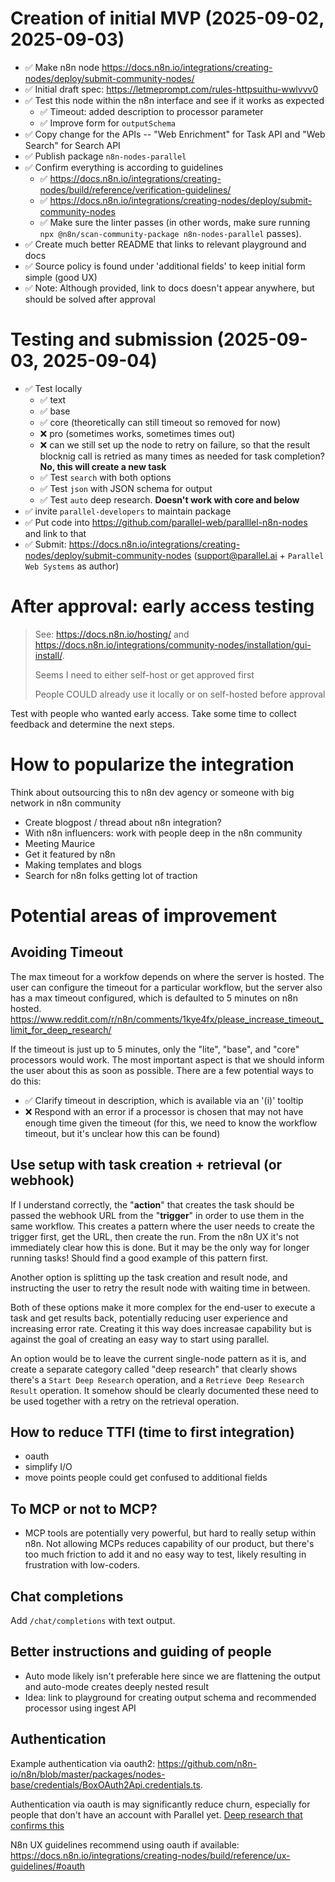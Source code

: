 # Creation of initial MVP (2025-09-02, 2025-09-03)

- ✅ Make n8n node https://docs.n8n.io/integrations/creating-nodes/deploy/submit-community-nodes/
- ✅ Initial draft spec: https://letmeprompt.com/rules-httpsuithu-wwlvvv0
- ✅ Test this node within the n8n interface and see if it works as expected
  - ✅ Timeout: added description to processor parameter
  - ✅ Improve form for `outputSchema`
- ✅ Copy change for the APIs -- "Web Enrichment" for Task API and "Web Search" for Search API
- ✅ Publish package `n8n-nodes-parallel`
- ✅ Confirm everything is according to guidelines
  - ✅ https://docs.n8n.io/integrations/creating-nodes/build/reference/verification-guidelines/
  - ✅ https://docs.n8n.io/integrations/creating-nodes/deploy/submit-community-nodes
  - ✅ Make sure the linter passes (in other words, make sure running `npx @n8n/scan-community-package n8n-nodes-parallel` passes).
- ✅ Create much better README that links to relevant playground and docs
- ✅ Source policy is found under 'additional fields' to keep initial form simple (good UX)
- ✅ Note: Although provided, link to docs doesn't appear anywhere, but should be solved after approval

# Testing and submission (2025-09-03, 2025-09-04)

- ✅ Test locally
  - ✅ text
  - ✅ base
  - ✅ core (theoretically can still timeout so removed for now)
  - ❌ pro (sometimes works, sometimes times out)
  - ❌ can we still set up the node to retry on failure, so that the result blocknig call is retried as many times as needed for task completion? **No, this will create a new task**
  - ✅ Test `search` with both options
  - ✅ Test `json` with JSON schema for output
  - ✅ Test `auto` deep research. **Doesn't work with core and below**
- ✅ invite `parallel-developers` to maintain package
- ✅ Put code into https://github.com/parallel-web/paralllel-n8n-nodes and link to that
- ✅ Submit: https://docs.n8n.io/integrations/creating-nodes/deploy/submit-community-nodes (support@parallel.ai + `Parallel Web Systems` as author)

# After approval: early access testing

> See: https://docs.n8n.io/hosting/ and https://docs.n8n.io/integrations/community-nodes/installation/gui-install/.
>
> Seems I need to either self-host or get approved first
>
> People COULD already use it locally or on self-hosted before approval

Test with people who wanted early access. Take some time to collect feedback and determine the next steps.

# How to popularize the integration

Think about outsourcing this to n8n dev agency or someone with big network in n8n community

- Create blogpost / thread about n8n integration?
- With n8n influencers: work with people deep in the n8n community
- Meeting Maurice
- Get it featured by n8n
- Making templates and blogs
- Search for n8n folks getting lot of traction

# Potential areas of improvement

## Avoiding Timeout

The max timeout for a workfow depends on where the server is hosted. The user can configure the timeout for a particular workflow, but the server also has a max timeout configured, which is defaulted to 5 minutes on n8n hosted. https://www.reddit.com/r/n8n/comments/1kye4fx/please_increase_timeout_limit_for_deep_research/

If the timeout is just up to 5 minutes, only the "lite", "base", and "core" processors would work. The most important aspect is that we should inform the user about this as soon as possible. There are a few potential ways to do this:

- ✅ Clarify timeout in description, which is available via an '(i)' tooltip
- ❌ Respond with an error if a processor is chosen that may not have enough time given the timeout (for this, we need to know the workflow timeout, but it's unclear how this can be found)

## Use setup with task creation + retrieval (or webhook)

If I understand correctly, the "**action**" that creates the task should be passed the webhook URL from the "**trigger**" in order to use them in the same workflow. This creates a pattern where the user needs to create the trigger first, get the URL, then create the run. From the n8n UX it's not immediately clear how this is done. But it may be the only way for longer running tasks! Should find a good example of this pattern first.

Another option is splitting up the task creation and result node, and instructing the user to retry the result node with waiting time in between.

Both of these options make it more complex for the end-user to execute a task and get results back, potentially reducing user experience and increasing error rate. Creating it this way does increasae capability but is against the goal of creating an easy way to start using parallel.

An option would be to leave the current single-node pattern as it is, and create a separate category called "deep research" that clearly shows there's a `Start Deep Research` operation, and a `Retrieve Deep Research Result` operation. It somehow should be clearly documented these need to be used together with a retry on the retrieval operation.

## How to reduce TTFI (time to first integration)

- oauth
- simplify I/O
- move points people could get confused to additional fields

## To MCP or not to MCP?

- MCP tools are potentially very powerful, but hard to really setup within n8n. Not allowing MCPs reduces capability of our product, but there's too much friction to add it and no easy way to test, likely resulting in frustration with low-coders.

## Chat completions

Add `/chat/completions` with text output.

## Better instructions and guiding of people

- Auto mode likely isn't preferable here since we are flattening the output and auto-mode creates deeply nested result
- Idea: link to playground for creating output schema and recommended processor using ingest API

## Authentication

Example authentication via oauth2: https://github.com/n8n-io/n8n/blob/master/packages/nodes-base/credentials/BoxOAuth2Api.credentials.ts.

Authentication via oauth is may significantly reduce churn, especially for people that don't have an account with Parallel yet. [Deep research that confirms this](https://claude.ai/public/artifacts/52c28da0-85b2-4fc8-9ca9-712cf949cbbb)

N8n UX guidelines recommend using oauth if available: https://docs.n8n.io/integrations/creating-nodes/build/reference/ux-guidelines/#oauth
